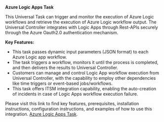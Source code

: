 <p><strong>Azure Logic Apps Task</strong></p>
<p>This Universal Task can trigger and monitor the execution of Azure Logic workflows and retrieve the execution of Azure Logic workflow output. The Universal Controller integrates with Logic Apps through Rest-APIs securely through the Azure Oauth2.0 authentication mechanism.&nbsp;</p>
<p><strong>Key Features:</strong></p>
<ul>
<li>This task passes dynamic input parameters (JSON format) to each Azure Logic app workflow.</li>
<li>The task triggers a workflow, monitors it until the process is completed, and then delivers the results to Universal Controller.</li>
<li>Customers can manage and control Logic App workflow execution from Universal Controller, with the capability to employ other dependencies like time triggers or event-based jobs/workflows.</li>
<li>This task offers ITSM integration capability, enabling the auto-creation of incidents in case of Logic Apps workflow execution failure.&nbsp;</li>
</ul>
Please visit this link to find key features, prerequisites, installation instructions, configuration instructions, and examples of how to use this integration. 
<a href="https://docs.stonebranch.com/confluence/display/UC69/UAC+-+Azure+Logic+Apps" target="_self">Azure Logic Apps Task</a>.&nbsp;</li>
